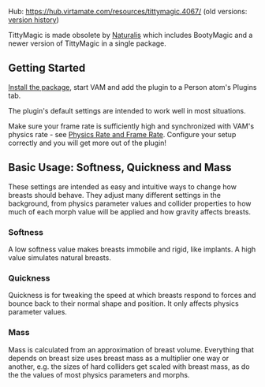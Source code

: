 Hub: <https://hub.virtamate.com/resources/tittymagic.4067/> (old versions: [version history](https://hub.virtamate.com/resources/tittymagic.4067/history))

TittyMagic is made obsolete by [Naturalis](/docs/naturalis/) which includes BootyMagic and a newer version of TittyMagic in a single package.

## Getting Started

[Install the package](/docs/general/installing_addon_packages/), start VAM and add the plugin to a Person atom's Plugins tab.

The plugin's default settings are intended to work well in most situations.

Make sure your frame rate is sufficiently high and synchronized with VAM's physics rate - see [Physics Rate and Frame Rate](/docs/general/physics_rate_and_frame_rate/). Configure your setup correctly and you will get more out of the plugin!

## Basic Usage: Softness, Quickness and Mass

These settings are intended as easy and intuitive ways to change how breasts should behave. They adjust many different settings in the background, from physics parameter values and collider properties to how much of each morph value will be applied and how gravity affects breasts.

### Softness

A low softness value makes breasts immobile and rigid, like implants. A high value simulates natural breasts.

### Quickness

Quickness is for tweaking the speed at which breasts respond to forces and bounce back to their normal shape and position. It only affects physics parameter values.

### Mass

Mass is calculated from an approximation of breast volume. Everything that depends on breast size uses breast mass as a multiplier one way or another, e.g. the sizes of hard colliders get scaled with breast mass, as do the the values of most physics parameters and morphs.
